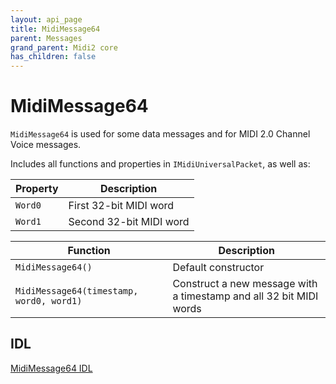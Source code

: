 ```yaml
---
layout: api_page
title: MidiMessage64
parent: Messages
grand_parent: Midi2 core
has_children: false
---
```


# MidiMessage64

`MidiMessage64` is used for some data messages and for MIDI 2.0 Channel Voice messages.

Includes all functions and properties in `IMidiUniversalPacket`, as well as:

| Property | Description |
| -------- | ----------- |
| `Word0` | First 32-bit MIDI word|
| `Word1` | Second 32-bit MIDI word |

| Function | Description |
| -------- | ----------- |
| `MidiMessage64()` | Default constructor |
| `MidiMessage64(timestamp, word0, word1)` | Construct a new message with a timestamp and all 32 bit MIDI words |

## IDL

[MidiMessage64 IDL](https://github.com/microsoft/MIDI/blob/main/src/app-sdk/winrt-core/MidiMessage64.idl)

